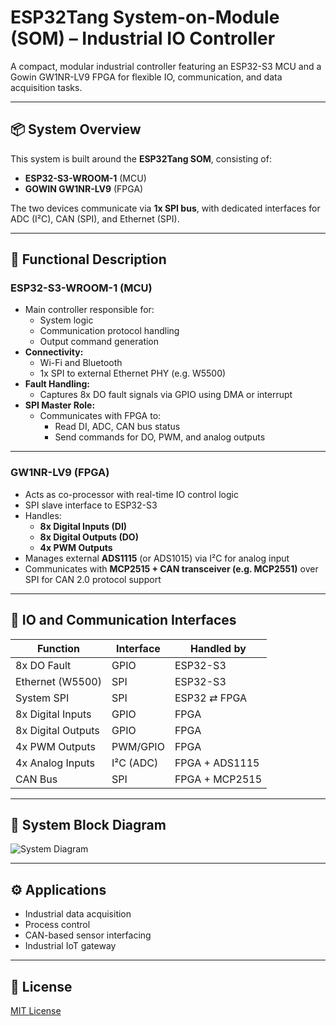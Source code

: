 # ESP32Tang System-on-Module (SOM) – Industrial IO Controller

A compact, modular industrial controller featuring an ESP32-S3 MCU and a Gowin GW1NR-LV9 FPGA for flexible IO, communication, and data acquisition tasks.

---

## 📦 System Overview

This system is built around the **ESP32Tang SOM**, consisting of:

- **ESP32-S3-WROOM-1** (MCU)
- **GOWIN GW1NR-LV9** (FPGA)

The two devices communicate via **1x SPI bus**, with dedicated interfaces for ADC (I²C), CAN (SPI), and Ethernet (SPI).

---

## 🧠 Functional Description

### ESP32-S3-WROOM-1 (MCU)
- Main controller responsible for:
  - System logic
  - Communication protocol handling
  - Output command generation
- **Connectivity:**
  - Wi-Fi and Bluetooth
  - 1x SPI to external Ethernet PHY (e.g. W5500)
- **Fault Handling:**
  - Captures 8x DO fault signals via GPIO using DMA or interrupt
- **SPI Master Role:**
  - Communicates with FPGA to:
    - Read DI, ADC, CAN bus status
    - Send commands for DO, PWM, and analog outputs

---

### GW1NR-LV9 (FPGA)
- Acts as co-processor with real-time IO control logic
- SPI slave interface to ESP32-S3
- Handles:
  - **8x Digital Inputs (DI)**
  - **8x Digital Outputs (DO)**
  - **4x PWM Outputs**
- Manages external **ADS1115** (or ADS1015) via I²C for analog input
- Communicates with **MCP2515 + CAN transceiver (e.g. MCP2551)** over SPI for CAN 2.0 protocol support

---

## 🔌 IO and Communication Interfaces

| Function         | Interface | Handled by      |
|------------------|-----------|-----------------|
| 8x DO Fault      | GPIO      | ESP32-S3        |
| Ethernet (W5500) | SPI       | ESP32-S3        |
| System SPI       | SPI       | ESP32 ⇄ FPGA     |
| 8x Digital Inputs| GPIO      | FPGA            |
| 8x Digital Outputs| GPIO     | FPGA            |
| 4x PWM Outputs   | PWM/GPIO  | FPGA            |
| 4x Analog Inputs | I²C (ADC) | FPGA + ADS1115  |
| CAN Bus          | SPI       | FPGA + MCP2515  |

---

## 📐 System Block Diagram

![System Diagram](./d2e09ac2-cca4-42b5-bab4-570f1809669f.png)

---

## ⚙️ Applications

- Industrial data acquisition
- Process control
- CAN-based sensor interfacing
- Industrial IoT gateway

---

## 📎 License

[MIT License](LICENSE)

